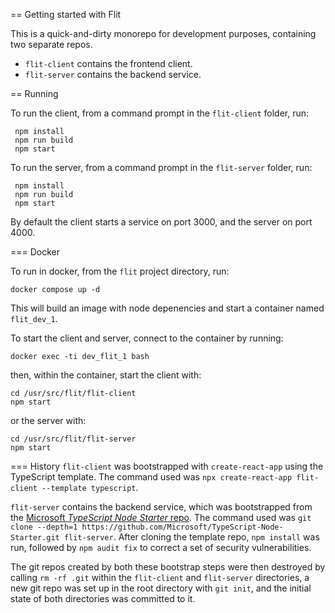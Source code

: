 == Getting started with Flit

This is a quick-and-dirty monorepo for development purposes, containing two separate repos.

* `flit-client` contains the frontend client.
* `flit-server` contains the backend service.

== Running

To run the client, from a command prompt in the `flit-client` folder, run:
```
 npm install
 npm run build
 npm start
```

To run the server, from a command prompt in the `flit-server` folder, run:
```
 npm install
 npm run build
 npm start
```

By default the client starts a service on port 3000, and the server on
port 4000.

=== Docker

To run in docker, from the `flit` project directory, run:

`docker compose up -d`

This will build an image with node depenencies and start a container
named `flit_dev_1`.

To start the client and server, connect to the container by running:

`docker exec -ti dev_flit_1 bash`

then, within the container, start the client with:
```
cd /usr/src/flit/flit-client
npm start
```

or the server with:
```
cd /usr/src/flit/flit-server
npm start
```

=== History
`flit-client` was bootstrapped with `create-react-app` using the TypeScript template. The command used was `npx create-react-app flit-client --template typescript`.

`flit-server` contains the backend service, which was bootstrapped from the [Microsoft *TypeScript
Node Starter* repo](https://github.com/microsoft/TypeScript-Node-Starter). The command used was 
`git clone --depth=1 https://github.com/Microsoft/TypeScript-Node-Starter.git flit-server`. After
cloning the template repo, `npm install` was run, followed by `npm audit fix` to correct a set of
security vulnerabilities.

The git repos created by both these bootstrap steps were then destroyed by calling `rm -rf .git`
within the `flit-client` and `flit-server` directories, a new git repo was set up in the root
directory with `git init`, and the initial state of both directories was committed to it.

